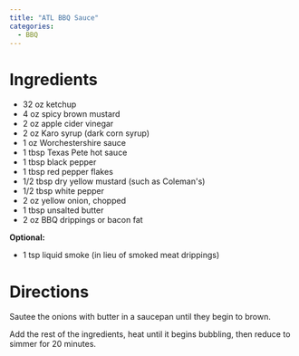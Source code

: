 ```yaml
---
title: "ATL BBQ Sauce"
categories:
  - BBQ
---
```


# Ingredients
- 32 oz ketchup
- 4 oz spicy brown mustard
- 2 oz apple cider vinegar
- 2 oz Karo syrup (dark corn syrup)
- 1 oz Worchestershire sauce
- 1 tbsp Texas Pete hot sauce
- 1 tbsp black pepper
- 1 tbsp red pepper flakes
- 1/2 tbsp dry yellow mustard (such as Coleman's)
- 1/2 tbsp white pepper
- 2 oz yellow onion, chopped
- 1 tbsp unsalted butter
- 2 oz BBQ drippings or bacon fat

**Optional:**
- 1 tsp liquid smoke (in lieu of smoked meat drippings)

# Directions
Sautee the onions with butter in a saucepan until they begin to brown.

Add the rest of the ingredients, heat until it begins bubbling, then reduce to simmer for 20 minutes.
